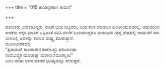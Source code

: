 +++
title = "015 ತಾರಿತನ್ತಃಕರಣ ಕಾಮನ"

+++
  
ಕಾಮುಕರು ವಿವೇಕಶೂನ್ಯರು, ನಾಚಿಕೆ ಭಯ ಬಿಟ್ಟವರು, ಎಂಥ ಕೆಲಸ ಮಾಡಲೂ ಹಿಂಜರಿಯುವವರಲ್ಲ. ಆದುದರಿಂದ ಕೀಚಕನು ಅಕ್ಕನ ಮಾತಿಗೆ ಒಪ್ಪಿದಂತೆ ನಟಿಸಿ ಮನೆಗೆ ಹಿಂದಿರುಗಿದ್ದರೂ ಮರುದಿವಸ ಗುಪ್ತ ವೇಷದಲ್ಲಿ ಅರಮನೆಗೆ ಸಾಗಿ ಬಾಗಿಲಲ್ಲಿ ಅವಳನ್ನು ಕಾಣುವ ಧಾಷ್ಟ್ರ್ಯ ತೋರುತ್ತಾನೆ.   
ಮೂಲಭಾರತದಲ್ಲಿ   
"ತ್ವರಾವಾನ್ ಕಾಲಪಾಶೇನ ಕಂಠೇಬದ್ಧ: ಪಶುರ್ಯಥಾ  
ನಾವಬುದ್ಧ್ಯತ ಮೂಢಾತ್ಮಾ ಮರಣಂ ಸಮುಪಸ್ಥಿತಿಂ"  
ಎಂಬ ಮಾತು ಅವನ ಪತನದ ಭವಿಷ್ಯವನ್ನೂ ಹೇಳುತ್ತದೆ.
